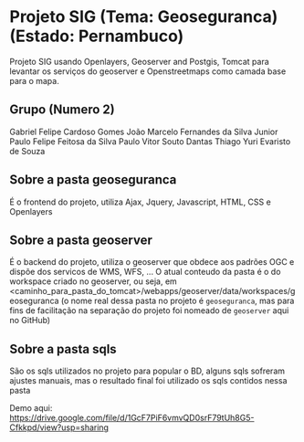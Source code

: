 # Projeto SIG (Tema: Geoseguranca) (Estado: Pernambuco)
Projeto SIG usando Openlayers, Geoserver and Postgis, Tomcat para levantar os serviços do geoserver e Openstreetmaps como camada base para o mapa.

## Grupo (Numero 2)
Gabriel Felipe Cardoso Gomes
João Marcelo Fernandes da Silva Junior
Paulo Felipe Feitosa da Silva
Paulo Vitor Souto Dantas
Thiago Yuri Evaristo de Souza

## Sobre a pasta geoseguranca
É o frontend do projeto, utiliza Ajax, Jquery, Javascript, HTML, CSS e Openlayers

## Sobre a pasta geoserver
É o backend do projeto, utiliza o geoserver que obdece aos padrões OGC e dispõe dos servicos de WMS, WFS, ...
O atual conteudo da pasta é o do workspace criado no geoserver, ou seja, em <caminho_para_pasta_do_tomcat>/webapps/geoserver/data/workspaces/geoseguranca (o nome real dessa pasta no projeto é `geoseguranca`, mas para fins de facilitação na separação do projeto foi nomeado de `geoserver` aqui no GitHub)

## Sobre a pasta sqls
São os sqls utilizados no projeto para popular o BD, alguns sqls sofreram ajustes manuais, mas o resultado final foi utilizado os sqls contidos nessa pasta

Demo aqui: https://drive.google.com/file/d/1GcF7PiF6vmvQD0srF79tUh8G5-Cfkkpd/view?usp=sharing
